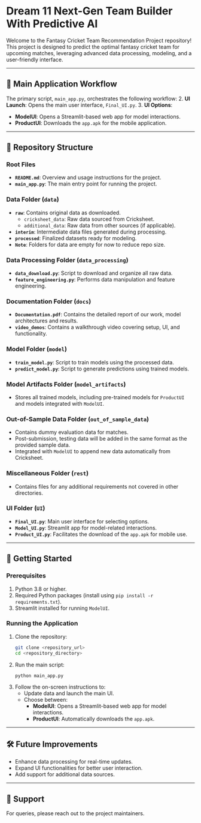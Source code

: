 # Dream 11 Next-Gen Team Builder With Predictive AI

Welcome to the Fantasy Cricket Team Recommendation Project repository! This project is designed to predict the optimal fantasy cricket team for upcoming matches, leveraging advanced data processing, modeling, and a user-friendly interface.

---

## 🚀 Main Application Workflow
The primary script, `main_app.py`, orchestrates the following workflow:
2. **UI Launch**: Opens the main user interface, `Final_UI.py`.
3. **UI Options**:
   - **ModelUI**: Opens a Streamlit-based web app for model interactions.
   - **ProductUI**: Downloads the `app.apk` for the mobile application.

---

## 📂 Repository Structure

### Root Files
- **`README.md`**: Overview and usage instructions for the project.
- **`main_app.py`**: The main entry point for running the project.

### Data Folder (`data`)
- **`raw`**: Contains original data as downloaded.
  - `cricksheet_data`: Raw data sourced from Cricksheet.
  - `additional_data`: Raw data from other sources (if applicable).
- **`interim`**: Intermediate data files generated during processing.
- **`processed`**: Finalized datasets ready for modeling.
- **`Note`**: Folders for data are empty for now to reduce repo size.
  
### Data Processing Folder (`data_processing`)
- **`data_download.py`**: Script to download and organize all raw data.
- **`feature_engineering.py`**: Performs data manipulation and feature engineering.

### Documentation Folder (`docs`)
- **`Documentation.pdf`**: Contains the detailed report of our work, model architectures and results.
- **`video_demos`**: Contains a walkthrough video covering setup, UI, and functionality.

### Model Folder (`model`)
- **`train_model.py`**: Script to train models using the processed data.
- **`predict_model.py`**: Script to generate predictions using trained models.

### Model Artifacts Folder (`model_artifacts`)
- Stores all trained models, including pre-trained models for `ProductUI` and models integrated with `ModelUI`.

### Out-of-Sample Data Folder (`out_of_sample_data`)
- Contains dummy evaluation data for matches.
- Post-submission, testing data will be added in the same format as the provided sample data.
- Integrated with `ModelUI` to append new data automatically from Cricksheet.

### Miscellaneous Folder (`rest`)
- Contains files for any additional requirements not covered in other directories.

### UI Folder (`UI`)
- **`Final_UI.py`**: Main user interface for selecting options.
- **`Model_UI.py`**: Streamlit app for model-related interactions.
- **`Product_UI.py`**: Facilitates the download of the `app.apk` for mobile use.

---

## 🚀 Getting Started

### Prerequisites
1. Python 3.8 or higher.
2. Required Python packages (install using `pip install -r requirements.txt`).
3. Streamlit installed for running `ModelUI`.

### Running the Application
1. Clone the repository:
   ```bash
   git clone <repository_url>
   cd <repository_directory>
   ```
2. Run the main script:
   ```bash
   python main_app.py
   ```
3. Follow the on-screen instructions to:
   - Update data and launch the main UI.
   - Choose between:
     - **ModelUI**: Opens a Streamlit-based web app for model interactions.
     - **ProductUI**: Automatically downloads the `app.apk`.

---

## 🛠 Future Improvements
- Enhance data processing for real-time updates.
- Expand UI functionalities for better user interaction.
- Add support for additional data sources.

---

## 📧 Support
For queries, please reach out to the project maintainers.



